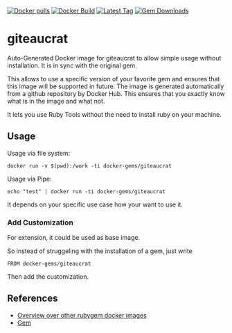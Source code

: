 [![Docker pulls](https://img.shields.io/docker/pulls/rubygem/giteaucrat.svg)](https://hub.docker.com/r/rubygem/giteaucrat/)
[![Docker Build](https://img.shields.io/docker/automated/rubygem/giteaucrat.svg)](https://hub.docker.com/r/rubygem/giteaucrat/)
[![Latest Tag](https://img.shields.io/github/tag/docker-rubygem/giteaucrat.svg)](https://hub.docker.com/r/rubygem/giteaucrat/)
[![Gem Downloads](https://img.shields.io/gem/dt/giteaucrat.svg)](https://rubygems.org/gems/giteaucrat/)
# giteaucrat

Auto-Generated Docker image for giteaucrat to allow simple usage without installation.
It is in sync with the original gem.

This allows to use a specific version of your favorite gem and ensures that this image will be supported in future.
The image is generated automatically from a github repository by Docker Hub.
This ensures that you exactly know what is in the image and what not.

It lets you use Ruby Tools without the need to install ruby on your machine.

## Usage

Usage via file system:

`docker run -v $(pwd):/work -ti docker-gems/giteaucrat`

Usage via Pipe:

`echo "test" | docker run -ti docker-gems/giteaucrat`

It depends on your specific use case how your want to use it.

### Add Customization

For extension, it could be used as base image.

So instead of struggeling with the installation of a gem, just write

`FROM docker-gems/giteaucrat`

Then add the customization.

## References

 - [Overview over other rubygem docker images](https://github.com/thinkbot/docker-rubygem)
 - [Gem](https://rubygems.org/gems/giteaucrat/)
